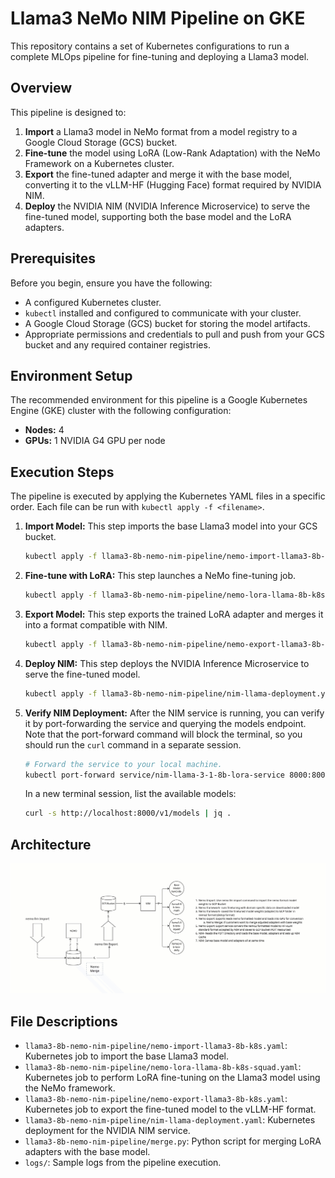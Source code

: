 # Llama3 NeMo NIM Pipeline on GKE

This repository contains a set of Kubernetes configurations to run a complete MLOps pipeline for fine-tuning and deploying a Llama3 model.

## Overview

This pipeline is designed to:
1.  **Import** a Llama3 model in NeMo format from a model registry to a Google Cloud Storage (GCS) bucket.
2.  **Fine-tune** the model using LoRA (Low-Rank Adaptation) with the NeMo Framework on a Kubernetes cluster.
3.  **Export** the fine-tuned adapter and merge it with the base model, converting it to the vLLM-HF (Hugging Face) format required by NVIDIA NIM.
4.  **Deploy** the NVIDIA NIM (NVIDIA Inference Microservice) to serve the fine-tuned model, supporting both the base model and the LoRA adapters.

## Prerequisites

Before you begin, ensure you have the following:
*   A configured Kubernetes cluster.
*   `kubectl` installed and configured to communicate with your cluster.
*   A Google Cloud Storage (GCS) bucket for storing the model artifacts.
*   Appropriate permissions and credentials to pull and push from your GCS bucket and any required container registries.

## Environment Setup

The recommended environment for this pipeline is a Google Kubernetes Engine (GKE) cluster with the following configuration:
*   **Nodes:** 4
*   **GPUs:** 1 NVIDIA G4 GPU per node

## Execution Steps

The pipeline is executed by applying the Kubernetes YAML files in a specific order. Each file can be run with `kubectl apply -f <filename>`.

1.  **Import Model:**
    This step imports the base Llama3 model into your GCS bucket.
    ```bash
    kubectl apply -f llama3-8b-nemo-nim-pipeline/nemo-import-llama3-8b-k8s.yaml
    ```

2.  **Fine-tune with LoRA:**
    This step launches a NeMo fine-tuning job.
    ```bash
    kubectl apply -f llama3-8b-nemo-nim-pipeline/nemo-lora-llama-8b-k8s-squad.yaml
    ```

3.  **Export Model:**
    This step exports the trained LoRA adapter and merges it into a format compatible with NIM.
    ```bash
    kubectl apply -f llama3-8b-nemo-nim-pipeline/nemo-export-llama3-8b-k8s.yaml
    ```

4.  **Deploy NIM:**
    This step deploys the NVIDIA Inference Microservice to serve the fine-tuned model.
    ```bash
    kubectl apply -f llama3-8b-nemo-nim-pipeline/nim-llama-deployment.yaml
    ```

5.  **Verify NIM Deployment:**
    After the NIM service is running, you can verify it by port-forwarding the service and querying the models endpoint. Note that the port-forward command will block the terminal, so you should run the `curl` command in a separate session.

    ```bash
    # Forward the service to your local machine.
    kubectl port-forward service/nim-llama-3-1-8b-lora-service 8000:8000
    ```

    In a new terminal session, list the available models:
    ```bash
    curl -s http://localhost:8000/v1/models | jq .
    ```

## Architecture

![Architecture Diagram](architecture.jpg)

## File Descriptions

*   `llama3-8b-nemo-nim-pipeline/nemo-import-llama3-8b-k8s.yaml`: Kubernetes job to import the base Llama3 model.
*   `llama3-8b-nemo-nim-pipeline/nemo-lora-llama-8b-k8s-squad.yaml`: Kubernetes job to perform LoRA fine-tuning on the Llama3 model using the NeMo framework.
*   `llama3-8b-nemo-nim-pipeline/nemo-export-llama3-8b-k8s.yaml`: Kubernetes job to export the fine-tuned model to the vLLM-HF format.
*   `llama3-8b-nemo-nim-pipeline/nim-llama-deployment.yaml`: Kubernetes deployment for the NVIDIA NIM service.
*   `llama3-8b-nemo-nim-pipeline/merge.py`: Python script for merging LoRA adapters with the base model.
*   `logs/`: Sample logs from the pipeline execution.

